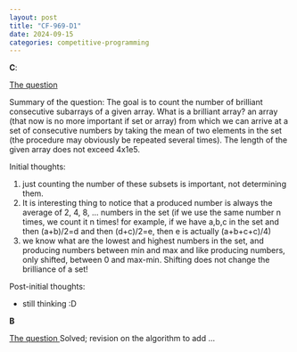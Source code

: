 ```yaml
---
layout: post
title: "CF-969-D1"
date: 2024-09-15
categories: competitive-programming
---
```




**C**:

[The question ](https://codeforces.com/contest/2006/problem/C)

Summary of the question: The goal is to count the number of brilliant consecutive subarrays of a given array. What is a brilliant array? an array (that now is no more important if set or array) from which we can arrive at a set of consecutive numbers by taking the mean of two elements in the set (the procedure may obviously be repeated several times). The length of the given array does not exceed 4x1e5.

Initial thoughts: 
1. just counting the number of these subsets is important, not determining them.
2. It is interesting thing to notice that a produced number is always the average of 2, 4, 8, ... numbers in the set (if we use the same number n times, we count it n times! for example, if we have a,b,c in the set and then (a+b)/2=d and then (d+c)/2=e, then e is actually (a+b+c+c)/4)
3. we know what are the lowest and highest numbers in the set, and producing numbers between min and max and like producing numbers, only shifted, between 0 and max-min. Shifting does not change the brilliance of a set!


Post-initial thoughts:

- still thinking :D



**B**

[The question ](https://codeforces.com/contest/2006/problem/B)
Solved; revision on the algorithm to add ...
